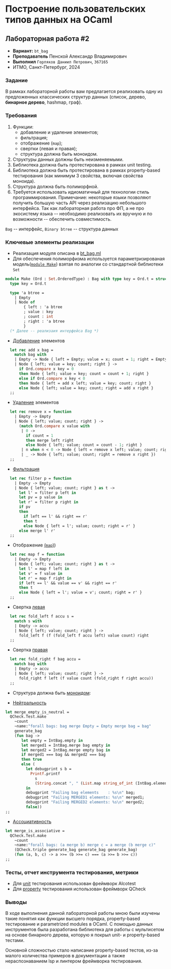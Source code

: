 # Построение пользовательских типов данных на OCaml

## Лабораторная работа #2

- **Вариант:** `bt_bag`
- **Преподаватель** Пенской Александр Владимирович  
- **Выполнил** `Горляков Даниил Петрович`, `367165`
- ИТМО, Санкт-Петербург, 2024

### Задание

В рамках лабораторной работы вам предлагается реализовать одну из предложенных
классических структур данных (список, дерево, __бинарное дерево__, hashmap, граф).

### Требования
1. Функции:
    * добавление и удаление элементов;
    * фильтрация;
    * отображение (`map`);
    * свертки (левая и правая);
    * структура должна быть моноидом.
2. Структуры данных должны быть неизменяемыми.
3. Библиотека должна быть протестирована в рамках unit testing.
4. Библиотека должна быть протестирована в рамках property-based тестирования
(как минимум 3 свойства, включая свойства моноида).
5. Структура должна быть полиморфной.
6. Требуется использовать идиоматичный для технологии стиль программирования.
Примечание: некоторые языки позволяют получить большую часть API через
реализацию небольшого интерфейса.
Так как лабораторная работа про ФП, а не про экосистему языка -- необходимо
реализовать их вручную и по возможности -- обеспечить совместимость.

`Bag` -- интерфейс, `Binary btree` -- структура данных

### Ключевые элементы реализации

- Реализация модуля описана в [bt_bag.ml](./lib/bt_bag.ml)
- Для обеспечения полиморфизма используется параметризированая модель([`module Make`](./lib/bt_bag.ml#L29)) взятая по аналогии со стандартной библиотеки `Set`
```ocaml
module Make (Ord : Set.OrderedType) : Bag with type key = Ord.t = struct
  type key = Ord.t

  type 'a btree =
    | Empty
    | Node of
        { left : 'a btree
        ; value : key
        ; count : int
        ; right : 'a btree
        }
  (* Далее -- реализаия интерфейса Bag *)
```

- [Добавление](./lib/bt_bag.ml#L48) элементов
```ocaml
  let rec add x bag =
    match bag with
    | Empty -> Node { left = Empty; value = x; count = 1; right = Empty }
    | Node { left; value = key; count; right } ->
      if Ord.compare x key = 0
      then Node { left; value = key; count = count + 1; right }
      else if Ord.compare x key < 0
      then Node { left = add x left; value = key; count; right }
      else Node { left; value = key; count; right = add x right }
  ;;
```
- [Удаление](./lib/bt_bag.ml#L91) элементов
```ocaml
  let rec remove x = function
    | Empty -> Empty
    | Node { left; value; count; right } ->
      (match Ord.compare x value with
       | 0 ->
         if count = 1
         then merge left right
         else Node { left; value; count = count - 1; right }
       | n when n < 0 -> Node { left = remove x left; value; count; right }
       | _ -> Node { left; value; count; right = remove x right })
  ;;
```
- [Фильтрация](./lib/bt_bag.ml#L114)
```ocaml
  let rec filter p = function
    | Empty -> Empty
    | Node { left; value; count; right } as t ->
      let l' = filter p left in
      let pv = p value in
      let r' = filter p right in
      if pv
      then
        if left == l' && right == r'
        then t
        else Node { left = l'; value; count; right = r' }
      else merge l' r'
  ;;
```
- Отображение [(`map`)](./lib/bt_bag.ml#L103))
```ocaml
  let rec map f = function
    | Empty -> Empty
    | Node { left; value; count; right } as t ->
      let l' = map f left in
      let v' = f value in
      let r' = map f right in
      if left == l' && value == v' && right == r'
      then t
      else Node { left = l'; value = v'; count; right = r' }
  ;;
```
- Свертка [левая](./lib/bt_bag.ml#L135)
```ocaml
  let rec fold_left f accu s =
    match s with
    | Empty -> accu
    | Node { left; value; count; right } ->
      fold_left f (f (fold_left f accu left) value count) right
  ;;
```
- Свертка [правая](./lib/bt_bag.ml#L128)
```ocaml
  let rec fold_right f bag accu =
    match bag with
    | Empty -> accu
    | Node { left; value; count; right } ->
      fold_right f left (f value count (fold_right f right accu))
  ;;
```
- Структура должна быть [моноидом](https://en.wikipedia.org/wiki/Monoid):
* [Нейтральность]((./test/test_property.ml#L18))
```ocaml
let merge_empty_is_neutral =
  QCheck.Test.make
    ~count
    ~name:"forall bags: bag merge Empty = Empty merge bag = bag"
    generate_bag
    (fun bag ->
       let empty = IntBag.empty in
       let merged1 = IntBag.merge bag empty in
       let merged2 = IntBag.merge empty bag in
       if merged1 === bag && merged2 === bag
       then true
       else (
         let debugprint s b =
           Printf.printf
             s
             (String.concat ", " (List.map string_of_int (IntBag.elements b)))
         in
         debugprint "Failing bag elements    : %s\n" bag;
         debugprint "Failing MERGED1 elements: %s\n" merged1;
         debugprint "Failing MERGED2 elements: %s\n" merged2;
         false))
;;
```
  * [Ассоциативность](./test/test_property.ml#L41)
```ocaml
let merge_is_associative =
  QCheck.Test.make
    ~count
    ~name:"forall bags: (a merge b) merge c = a merge (b merge c)"
    (QCheck.triple generate_bag generate_bag generate_bag)
    (fun (a, b, c) -> a >>= (b >>= c) === (a >>= b >>= c))
;;
```

### Тесты, отчет инструмента тестирования, метрики

- Для [unit](./test/test_bt_bag.ml) тестирования использован фреймворк Alcotest
- Для [property](./test/test_property.ml) тестирования использован фреймворк QCheck

### Выводы

В ходе выполнения данной лабораторной работы мною были изучены
такие понятия как функции высшего порядка, property-based тестирование и 
parametrized modules в OCaml.
С помощью данных инструментов была разработана библиотека для работы с 
мультисетом на основе бинарного дерева, которую я покрыл unit- и property-based тестами.

Основной сложностью стало написание property-based тестов, из-за малого количества примеров в документации а также нераспознаванием lsp и линтером фреймворка тестирования.